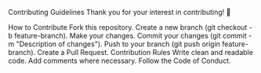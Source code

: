 Contributing Guidelines Thank you for your interest in contributing! 🎉

How to Contribute Fork this repository. Create a new branch (git checkout -b feature-branch). Make your changes. Commit your changes (git commit -m "Description of changes"). Push to your branch (git push origin feature-branch). Create a Pull Request. Contribution Rules Write clean and readable code. Add comments where necessary. Follow the Code of Conduct.
